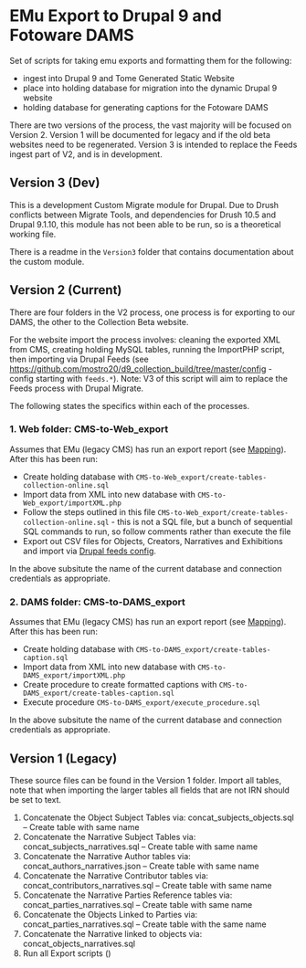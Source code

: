 # EMu Export to Drupal 9 and Fotoware DAMS

Set of scripts for taking emu exports and formatting them for the following:

* ingest into Drupal 9 and Tome Generated Static Website
* place into holding database for migration into the dynamic Drupal 9 website
* holding database for generating captions for the Fotoware DAMS

There are two versions of the process, the vast majority will be focused on Version 2. Version 1 will be documented for legacy and if the old beta websites need to be regenerated. Version 3 is intended to replace the Feeds ingest part of V2, and is in development.

## Version 3 (Dev)

This is a development Custom Migrate module for Drupal. Due to Drush conflicts between Migrate Tools, and dependencies for Drush 10.5 and Drupal 9.1.10, this module has not been able to be run, so is a theoretical working file.

There is a readme in the `Version3` folder that contains documentation about the custom module.

## Version 2 (Current)

There are four folders in the V2 process, one process is for exporting to our DAMS, the other to the Collection Beta website.

For the website import the process involves: cleaning the exported XML from CMS, creating holding MySQL tables, running the ImportPHP script, then importing via Drupal Feeds (see https://github.com/mostro20/d9_collection_build/tree/master/config - config starting with `feeds.*`). Note: V3 of this script will aim to replace the Feeds process with Drupal Migrate.

The following states the specifics within each of the processes.

### 1. Web folder: CMS-to-Web_export

Assumes that EMu (legacy CMS) has run an export report (see [Mapping](https://github.com/mostro20/emu-sql-scripts/blob/master/Version2/CMS-to-DAMS_export/mapping.md)). After this has been run: 

* Create holding database with `CMS-to-Web_export/create-tables-collection-online.sql`
* Import data from XML into new database with `CMS-to-Web_export/importXML.php`
* Follow the steps outlined in this file `CMS-to-Web_export/create-tables-collection-online.sql` - this is not a SQL file, but a bunch of sequential SQL commands to run, so follow comments rather than execute the file
* Export out CSV files for Objects, Creators, Narratives and Exhibitions and import via [Drupal feeds config](https://github.com/mostro20/d9_collection_build/tree/master/config).

In the above subsitute the name of the current database and connection credentials as appropriate.

### 2. DAMS folder: CMS-to-DAMS_export

Assumes that EMu (legacy CMS) has run an export report (see [Mapping](https://github.com/mostro20/emu-sql-scripts/blob/master/Version2/CMS-to-DAMS_export/mapping.md)). After this has been run: 

* Create holding database with `CMS-to-DAMS_export/create-tables-caption.sql`
* Import data from XML into new database with `CMS-to-DAMS_export/importXML.php`
* Create procedure to create formatted captions with `CMS-to-DAMS_export/create-tables-caption.sql`
* Execute procedure `CMS-to-DAMS_export/execute_procedure.sql`

In the above subsitute the name of the current database and connection credentials as appropriate.

## Version 1 (Legacy)

These source files can be found in the Version 1 folder. Import all tables, note that when importing the larger tables all fields that are not IRN should be set to text.

1. Concatenate the Object Subject Tables via: concat_subjects_objects.sql – Create table with same name
2. Concatenate the Narrative Subject Tables via: concat_subjects_narratives.sql – Create table with same name
3. Concatenate the Narrative Author tables via: concat_authors_narratives.json – Create table with same name
4. Concatenate the Narrative Contributor tables via: concat_contributors_narratives.sql – Create table with same name
5. Concatenate the Narrative Parties Reference tables via: concat_parties_narratives.sql – Create table with same name
6. Concatenate the Objects Linked to Parties via: concat_parties_narratives.sql – Create table with the same name
7. Concatenate the Narrative linked to objects via: concat_objects_narratives.sql
8. Run all Export scripts ()
